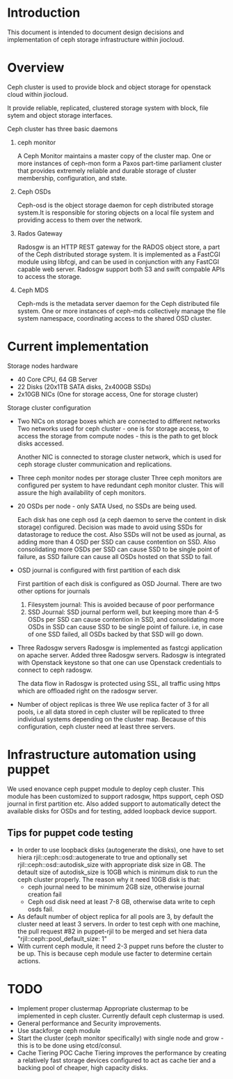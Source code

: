 # Introduction

This document is intended to document design decisions and implementation of 
ceph storage infrastructure within jiocloud.

# Overview

Ceph cluster is used to provide block and object storage for openstack cloud within jiocloud.

It provide reliable, replicated, clustered storage system with block, file sytem and object storage interfaces.

Ceph cluster has three basic daemons

1. ceph monitor

	A Ceph Monitor maintains a master copy of the cluster map. One or more instances of ceph-mon
form a Paxos part-time parliament cluster that provides extremely reliable and durable storage of 
cluster membership, configuration, and state. 

2. Ceph OSDs

	Ceph-osd is the object storage daemon for ceph distributed storage system.It is responsible for storing
objects on a local file system and providing access to them over the network.

3. Rados Gateway

	Radosgw is an HTTP REST gateway for the RADOS object store, a part of the Ceph distributed storage system. 
It is implemented as a FastCGI module using libfcgi, and can be used in conjunction with any FastCGI capable web server.
Radosgw support both S3 and swift compable APIs to access the storage.

4. Ceph MDS

	Ceph-mds is the metadata server daemon for the Ceph distributed file system. 
One or more instances of ceph-mds collectively manage the file system namespace, coordinating access to the shared OSD cluster.


# Current implementation

Storage nodes hardware

* 40 Core CPU, 64 GB Server
* 22 Disks (20x1TB SATA disks, 2x400GB SSDs) 
* 2x10GB NICs (One for storage access, One for storage cluster)

Storage cluster configuration

* Two NICs on storage boxes which are connected to different networks
    Two networks used for ceph cluster - one is for storage access, to access the storage
from compute nodes - this is the path to get block disks accessed. 

    Another NIC is connected to storage cluster network, which is used for ceph storage cluster
communication and replications.

* Three ceph monitor nodes per storage cluster
    Three ceph monitors are configured per system to have redundant ceph monitor cluster. This will assure the 
high availability of ceph monitors.

* 20 OSDs per node - only SATA Used, no SSDs are being used.

	Each disk has one ceph osd (a ceph daemon to serve the content in disk storage) configured. 
Decision was made to avoid using SSDs for datastorage to reduce the cost. Also SSDs will not be used
as journal, as adding more than 4 OSD per SSD can cause contention on SSD. Also consolidating more OSDs
per SSD can cause SSD to be single point of failure, as SSD failure can cause all OSDs hosted on that SSD to fail.

* OSD journal is configured with first partition of each disk

     First partition of each disk is configured as OSD Journal. There are two other options for journals

    1. Filesystem journal: This is avoided because of poor performance
    2. SSD Journal: SSD journal perform well, but keeping more than 4-5 OSDs per SSD can cause
       contention in SSD, and consolidating more OSDs in SSD can cause SSD to be single point of failure.
       i.e, in case of one SSD failed, all OSDs backed by that SSD will go down.

* Three Radosgw servers
    Radosgw is implemented as fastcgi application on apache server. Added three Radosgw servers. 
Radosgw is integrated with Openstack keystone so that one can use Openstack credentials to connect
to ceph radosgw.

    The data flow in Radosgw is protected using SSL, all traffic using https which are offloaded right on 
the radosgw server.

* Number of object replicas is three
     We use replica facter of 3 for all pools, i.e all data stored in ceph cluster will be replicated to three 
individual systems depending on the cluster map. Because of this configuration, ceph cluster need at least three
servers.

# Infrastructure automation using puppet

We used enovance ceph puppet module to deploy ceph cluster. This module has been customized to support radosgw,
https support, ceph OSD journal in first partition etc. Also added support to automatically detect the available disks
for OSDs and for testing, added loopback device support.

## Tips for puppet code testing

* In order to use loopback disks (autogenerate the disks), one have to set hiera rjil::ceph::osd::autogenerate to true
    and optionally set rjil::ceph::osd::autodisk_size with appropriate disk size in GB. The detault size of autodisk_size
    is 10GB which is minimum disk to run the ceph cluster properly. The reason why it need 10GB disk is that:
  * ceph journal need to be minimum 2GB size, otherwise  journal creation fail
  * Ceph osd disk need at least 7-8 GB, otherwise data write to ceph osds fail.
* As default number of object replica for all pools are 3, by default the cluster need at least 3 servers. In order to 
    test ceph with one machine, the pull request #82 in puppet-rjil to be merged and set hiera data "rjil::ceph::pool_default_size: 1"
* With current ceph module, it need 2-3 puppet runs before the cluster to be up. This is because ceph module use facter to determine
certain actions.

# TODO

* Implement proper clustermap
    Appropriate clustermap to be implemented in ceph cluster. Currently default ceph clustermap is used.
* General performance and Security improvements.
* Use stackforge ceph module
* Start the cluster (ceph monitor specifically) with single node and grow - this is to be done using etcd/consul.
* Cache Tiering POC
   Cache Tiering improves the performance by creating a relatively fast storage devices configured to act as cache tier 
and a backing pool of cheaper, high capacity disks. 


